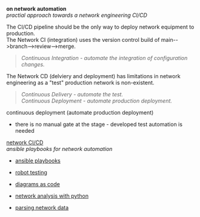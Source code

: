 **on network automation**  
 _practial approach towards a network engineering CI/CD_  
 
The CI/CD pipeline should be the only way to deploy network equipment to production.  
The Network CI (integration) uses the version control build of main-->branch-->review-->merge.  
>_Continuous Integration - automate the integration of configuration changes._  

The Network CD (delviery and deployment) has limitations in network engineering as a "test" production network is non-existent.  
>_Continuous Delivery - automate the test._  
>_Continuous Deployment - automate production deployment._  

 continuous deployment (automate production deployment)    
* there is no manual gate at the stage - developed test automation is needed 

[network CI/CD](https://github.com/sdncoder/network-ci-cd)  
_ansible playbooks for network automation_  
* [ansible playbooks](https://github.com/sdncoder/playbooks)  


* [robot testing](https://github.com/sdncoder/robot)  
* [diagrams as code](https://github.com/sdncoder/diagrams)
* [network analysis with python](https://github.com/sdncoder/sr-te-networkx)  
* [parsing network data](https://github.com/sdncoder/text-parsing)  










 
